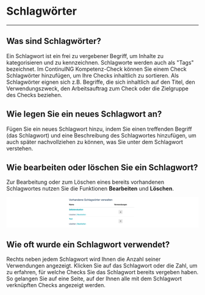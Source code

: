 # Schlagwörter
- - -

## Was sind Schlagwörter?
Ein Schlagwort ist ein frei zu vergebener Begriff, um Inhalte zu kategorisieren und zu kennzeichnen. Schlagworte werden auch als "Tags" bezeichnet. Im ContinuING Kompetenz-Check können Sie einem Check Schlagwörter hinzufügen, um Ihre Checks inhaltlich zu sortieren. Als Schlagwörter eignen sich z.B. Begriffe, die sich inhaltlich auf den Titel, den Verwendungszweck, den Arbeitsauftrag zum Check oder die Zielgruppe des Checks beziehen.

## Wie legen Sie ein neues Schlagwort an?
Fügen Sie ein neues Schlagwort hinzu, indem Sie einen treffenden Begriff (das Schlagwort) und eine Beschreibung des Schlagwortes hinzufügen, um auch später nachvollziehen zu können, was Sie unter dem Schlagwort verstehen.

## Wie bearbeiten oder löschen Sie ein Schlagwort?
Zur Bearbeitung oder zum Löschen eines bereits vorhandenen Schlagwortes nutzen Sie die Funktionen **Bearbeiten** und **Löschen**.

![Ansicht zur Bearbeitung eines Schlagwortes](media/Schlagwort_Detail.jpg)


## Wie oft wurde ein Schlagwort verwendet?
Rechts neben jedem Schlagwort wird Ihnen die Anzahl seiner Verwendungen angezeigt. Klicken Sie auf das Schlagwort oder die Zahl, um zu erfahren, für welche Checks Sie das Schlagwort bereits vergeben haben. So gelangen Sie auf eine Seite, auf der Ihnen alle mit dem Schlagwort verknüpften Checks angezeigt werden.

